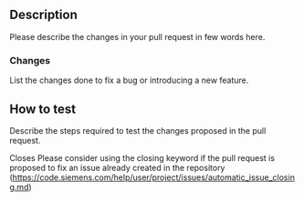 <!--
Please refer to [CONTRIBUTING.md](/CONTRIBUTING.md)
before creating the pull request to make sure you follow all the standards.
-->

## Description

Please describe the changes in your pull request in few words here.

### Changes

List the changes done to fix a bug or introducing a new feature.

## How to test

Describe the steps required to test the changes proposed in the pull request.

Closes 
Please consider using the closing keyword if the pull request is proposed to
fix an issue already created in the repository
(https://code.siemens.com/help/user/project/issues/automatic_issue_closing.md)

